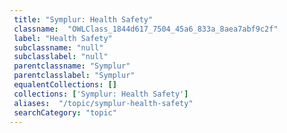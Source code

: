 ```yaml
--- 
 title: "Symplur: Health Safety" 
 classname:  "OWLClass_1844d617_7504_45a6_833a_8aea7abf9c2f" 
 label: "Health Safety" 
 subclassname: "null" 
 subclasslabel: "null" 
 parentclassname: "Symplur" 
 parentclasslabel: "Symplur" 
 equalentCollections: [] 
 collections: ['Symplur: Health Safety']
 aliases:  "/topic/symplur-health-safety"  
 searchCategory: "topic" 
---
```

